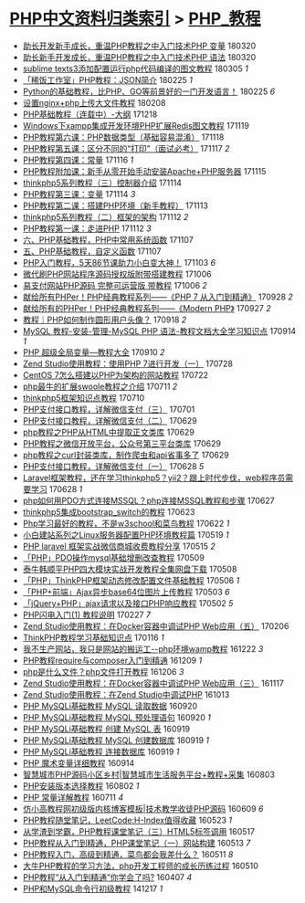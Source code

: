 [PHP中文资料归类索引](../README.md) > [PHP_教程](PHP_教程.md)
====
- [助长开发新手成长，重温PHP教程之中入门技术PHP 变量](http://jkwz.applinzi.com/ittc/7082376413548381195.html#%E5%8A%A9%E9%95%BF%E5%BC%80%E5%8F%91%E6%96%B0%E6%89%8B%E6%88%90%E9%95%BF%EF%BC%8C%E9%87%8D%E6%B8%A9PHP%E6%95%99%E7%A8%8B%E4%B9%8B%E4%B8%AD%E5%85%A5%E9%97%A8%E6%8A%80%E6%9C%AFPHP+%E5%8F%98%E9%87%8F) 180320  
- [助长新手开发成长，重温PHP教程之中入门技术PHP 语法](http://jkwz.applinzi.com/ittc/7082361928641152006.html#%E5%8A%A9%E9%95%BF%E6%96%B0%E6%89%8B%E5%BC%80%E5%8F%91%E6%88%90%E9%95%BF%EF%BC%8C%E9%87%8D%E6%B8%A9PHP%E6%95%99%E7%A8%8B%E4%B9%8B%E4%B8%AD%E5%85%A5%E9%97%A8%E6%8A%80%E6%9C%AFPHP+%E8%AF%AD%E6%B3%95) 180320  
- [sublime texts3添加配置运行php代码编译的图文教程](http://jkwz.applinzi.com/ittc/7076905293915358225.html#sublime+texts3%E6%B7%BB%E5%8A%A0%E9%85%8D%E7%BD%AE%E8%BF%90%E8%A1%8Cphp%E4%BB%A3%E7%A0%81%E7%BC%96%E8%AF%91%E7%9A%84%E5%9B%BE%E6%96%87%E6%95%99%E7%A8%8B) 180305 *1* 
- [「稀饭工作室」PHP教程：JSON简介](http://jkwz.applinzi.com/ittc/7074118965171586054.html#%E3%80%8C%E7%A8%80%E9%A5%AD%E5%B7%A5%E4%BD%9C%E5%AE%A4%E3%80%8DPHP%E6%95%99%E7%A8%8B%EF%BC%9AJSON%E7%AE%80%E4%BB%8B) 180225 *1* 
- [Python的基础教程，比PHP、GO等前景好的一门开发语言！](http://jkwz.applinzi.com/ittc/7074001375254283275.html#Python%E7%9A%84%E5%9F%BA%E7%A1%80%E6%95%99%E7%A8%8B%EF%BC%8C%E6%AF%94PHP%E3%80%81GO%E7%AD%89%E5%89%8D%E6%99%AF%E5%A5%BD%E7%9A%84%E4%B8%80%E9%97%A8%E5%BC%80%E5%8F%91%E8%AF%AD%E8%A8%80%EF%BC%81) 180225 *6* 
- [设置nginx+php上传大文件教程](http://jkwz.applinzi.com/ittc/7067639089862280199.html#%E8%AE%BE%E7%BD%AEnginx%2Bphp%E4%B8%8A%E4%BC%A0%E5%A4%A7%E6%96%87%E4%BB%B6%E6%95%99%E7%A8%8B) 180208  
- [PHP基础教程（连载中）-大纲](http://jkwz.applinzi.com/ittc/7048391620569859088.html#PHP%E5%9F%BA%E7%A1%80%E6%95%99%E7%A8%8B%EF%BC%88%E8%BF%9E%E8%BD%BD%E4%B8%AD%EF%BC%89-%E5%A4%A7%E7%BA%B2) 171218  
- [Windows下xampp集成开发环境PHP扩展Redis图文教程](http://jkwz.applinzi.com/ittc/7037731223575725072.html#Windows%E4%B8%8Bxampp%E9%9B%86%E6%88%90%E5%BC%80%E5%8F%91%E7%8E%AF%E5%A2%83PHP%E6%89%A9%E5%B1%95Redis%E5%9B%BE%E6%96%87%E6%95%99%E7%A8%8B) 171119  
- [PHP教程第六课：PHP数据类型（基础容易混淆）](http://jkwz.applinzi.com/ittc/7036322539033330704.html#PHP%E6%95%99%E7%A8%8B%E7%AC%AC%E5%85%AD%E8%AF%BE%EF%BC%9APHP%E6%95%B0%E6%8D%AE%E7%B1%BB%E5%9E%8B%EF%BC%88%E5%9F%BA%E7%A1%80%E5%AE%B9%E6%98%93%E6%B7%B7%E6%B7%86%EF%BC%89) 171118  
- [PHP教程第五课：区分不同的“打印”（面试必考）](http://jkwz.applinzi.com/ittc/7036310193846109201.html#PHP%E6%95%99%E7%A8%8B%E7%AC%AC%E4%BA%94%E8%AF%BE%EF%BC%9A%E5%8C%BA%E5%88%86%E4%B8%8D%E5%90%8C%E7%9A%84%E2%80%9C%E6%89%93%E5%8D%B0%E2%80%9D%EF%BC%88%E9%9D%A2%E8%AF%95%E5%BF%85%E8%80%83%EF%BC%89) 171117 *2* 
- [PHP教程第四课：常量](http://jkwz.applinzi.com/ittc/7036303257037702161.html#PHP%E6%95%99%E7%A8%8B%E7%AC%AC%E5%9B%9B%E8%AF%BE%EF%BC%9A%E5%B8%B8%E9%87%8F) 171116 *1* 
- [PHP教程附加课：新手从零开始手动安装Apache+PHP服务器](http://jkwz.applinzi.com/ittc/7035827591045448721.html#PHP%E6%95%99%E7%A8%8B%E9%99%84%E5%8A%A0%E8%AF%BE%EF%BC%9A%E6%96%B0%E6%89%8B%E4%BB%8E%E9%9B%B6%E5%BC%80%E5%A7%8B%E6%89%8B%E5%8A%A8%E5%AE%89%E8%A3%85Apache%2BPHP%E6%9C%8D%E5%8A%A1%E5%99%A8) 171115  
- [thinkphp5系列教程（三）控制器介绍](http://jkwz.applinzi.com/ittc/7035605040255992849.html#thinkphp5%E7%B3%BB%E5%88%97%E6%95%99%E7%A8%8B%EF%BC%88%E4%B8%89%EF%BC%89%E6%8E%A7%E5%88%B6%E5%99%A8%E4%BB%8B%E7%BB%8D) 171114  
- [PHP教程第三课：变量](http://jkwz.applinzi.com/ittc/7034390556149548048.html#PHP%E6%95%99%E7%A8%8B%E7%AC%AC%E4%B8%89%E8%AF%BE%EF%BC%9A%E5%8F%98%E9%87%8F) 171114 *3* 
- [PHP教程第二课：搭建PHP环境（新手教程）](http://jkwz.applinzi.com/ittc/7034386243033498640.html#PHP%E6%95%99%E7%A8%8B%E7%AC%AC%E4%BA%8C%E8%AF%BE%EF%BC%9A%E6%90%AD%E5%BB%BAPHP%E7%8E%AF%E5%A2%83%EF%BC%88%E6%96%B0%E6%89%8B%E6%95%99%E7%A8%8B%EF%BC%89) 171113  
- [thinkphp5系列教程（二）框架的架构](http://jkwz.applinzi.com/ittc/7034820619353457681.html#thinkphp5%E7%B3%BB%E5%88%97%E6%95%99%E7%A8%8B%EF%BC%88%E4%BA%8C%EF%BC%89%E6%A1%86%E6%9E%B6%E7%9A%84%E6%9E%B6%E6%9E%84) 171112 *2* 
- [PHP教程第一课：走进PHP](http://jkwz.applinzi.com/ittc/7034104915734037520.html#PHP%E6%95%99%E7%A8%8B%E7%AC%AC%E4%B8%80%E8%AF%BE%EF%BC%9A%E8%B5%B0%E8%BF%9BPHP) 171112 *3* 
- [六、PHP基础教程，PHP中常用系统函数](http://jkwz.applinzi.com/ittc/7033109990527730705.html#%E5%85%AD%E3%80%81PHP%E5%9F%BA%E7%A1%80%E6%95%99%E7%A8%8B%EF%BC%8CPHP%E4%B8%AD%E5%B8%B8%E7%94%A8%E7%B3%BB%E7%BB%9F%E5%87%BD%E6%95%B0) 171107  
- [五、PHP基础教程，自定义函数](http://jkwz.applinzi.com/ittc/7033109201679811600.html#%E4%BA%94%E3%80%81PHP%E5%9F%BA%E7%A1%80%E6%95%99%E7%A8%8B%EF%BC%8C%E8%87%AA%E5%AE%9A%E4%B9%89%E5%87%BD%E6%95%B0) 171107  
- [PHP入门教程，5天86节课助力小白变大神！](http://jkwz.applinzi.com/ittc/7031759107512599568.html#PHP%E5%85%A5%E9%97%A8%E6%95%99%E7%A8%8B%EF%BC%8C5%E5%A4%A986%E8%8A%82%E8%AF%BE%E5%8A%A9%E5%8A%9B%E5%B0%8F%E7%99%BD%E5%8F%98%E5%A4%A7%E7%A5%9E%EF%BC%81) 171103 *6* 
- [微代刷PHP网站程序源码授权版附带搭建教程](http://jkwz.applinzi.com/ittc/7021284348379268112.html#%E5%BE%AE%E4%BB%A3%E5%88%B7PHP%E7%BD%91%E7%AB%99%E7%A8%8B%E5%BA%8F%E6%BA%90%E7%A0%81%E6%8E%88%E6%9D%83%E7%89%88%E9%99%84%E5%B8%A6%E6%90%AD%E5%BB%BA%E6%95%99%E7%A8%8B) 171006  
- [易支付网站PHP源码 完整可运营版 带教程](http://jkwz.applinzi.com/ittc/7021278418057036816.html#%E6%98%93%E6%94%AF%E4%BB%98%E7%BD%91%E7%AB%99PHP%E6%BA%90%E7%A0%81+%E5%AE%8C%E6%95%B4%E5%8F%AF%E8%BF%90%E8%90%A5%E7%89%88+%E5%B8%A6%E6%95%99%E7%A8%8B) 171006 *2* 
- [献给所有PHPer！PHP经典教程系列——《PHP 7 从入门到精通》](http://jkwz.applinzi.com/ittc/7018306952747287569.html#%E7%8C%AE%E7%BB%99%E6%89%80%E6%9C%89PHPer%EF%BC%81PHP%E7%BB%8F%E5%85%B8%E6%95%99%E7%A8%8B%E7%B3%BB%E5%88%97%E2%80%94%E2%80%94%E3%80%8APHP+7+%E4%BB%8E%E5%85%A5%E9%97%A8%E5%88%B0%E7%B2%BE%E9%80%9A%E3%80%8B) 170928 *2* 
- [献给所有的PHPer！PHP经典教程系列——《Modern PHP》](http://jkwz.applinzi.com/ittc/7018002046979146768.html#%E7%8C%AE%E7%BB%99%E6%89%80%E6%9C%89%E7%9A%84PHPer%EF%BC%81PHP%E7%BB%8F%E5%85%B8%E6%95%99%E7%A8%8B%E7%B3%BB%E5%88%97%E2%80%94%E2%80%94%E3%80%8AModern+PHP%E3%80%8B) 170927 *2* 
- [教程｜PHP如何制作圆形用户头像？](http://jkwz.applinzi.com/ittc/7014663951009448977.html#%E6%95%99%E7%A8%8B%EF%BD%9CPHP%E5%A6%82%E4%BD%95%E5%88%B6%E4%BD%9C%E5%9C%86%E5%BD%A2%E7%94%A8%E6%88%B7%E5%A4%B4%E5%83%8F%EF%BC%9F) 170918 *2* 
- [MySQL 教程-安装-管理-MySQL PHP 语法-教程文档大全学习知识点](http://jkwz.applinzi.com/ittc/7013082181659001872.html#MySQL+%E6%95%99%E7%A8%8B-%E5%AE%89%E8%A3%85-%E7%AE%A1%E7%90%86-MySQL+PHP+%E8%AF%AD%E6%B3%95-%E6%95%99%E7%A8%8B%E6%96%87%E6%A1%A3%E5%A4%A7%E5%85%A8%E5%AD%A6%E4%B9%A0%E7%9F%A5%E8%AF%86%E7%82%B9) 170914 *1* 
- [PHP 超级全局变量—教程大全](http://jkwz.applinzi.com/ittc/7011402497506411537.html#PHP+%E8%B6%85%E7%BA%A7%E5%85%A8%E5%B1%80%E5%8F%98%E9%87%8F%E2%80%94%E6%95%99%E7%A8%8B%E5%A4%A7%E5%85%A8) 170910 *2* 
- [Zend Studio使用教程：使用PHP 7进行开发（一）](http://jkwz.applinzi.com/ittc/6995354807114941457.html#Zend+Studio%E4%BD%BF%E7%94%A8%E6%95%99%E7%A8%8B%EF%BC%9A%E4%BD%BF%E7%94%A8PHP+7%E8%BF%9B%E8%A1%8C%E5%BC%80%E5%8F%91%EF%BC%88%E4%B8%80%EF%BC%89) 170728  
- [CentOS 7怎么搭建以PHP为架构的网站教程](http://jkwz.applinzi.com/ittc/6993248727735993361.html#CentOS+7%E6%80%8E%E4%B9%88%E6%90%AD%E5%BB%BA%E4%BB%A5PHP%E4%B8%BA%E6%9E%B6%E6%9E%84%E7%9A%84%E7%BD%91%E7%AB%99%E6%95%99%E7%A8%8B) 170722  
- [php最牛的扩展swoole教程之介绍](http://jkwz.applinzi.com/ittc/6989055889171285009.html#php%E6%9C%80%E7%89%9B%E7%9A%84%E6%89%A9%E5%B1%95swoole%E6%95%99%E7%A8%8B%E4%B9%8B%E4%BB%8B%E7%BB%8D) 170711 *2* 
- [thinkphp5框架知识点教程](http://jkwz.applinzi.com/ittc/6988768315244545029.html#thinkphp5%E6%A1%86%E6%9E%B6%E7%9F%A5%E8%AF%86%E7%82%B9%E6%95%99%E7%A8%8B) 170710  
- [PHP支付接口教程，详解微信支付（三）](http://jkwz.applinzi.com/ittc/6985478879941493765.html#PHP%E6%94%AF%E4%BB%98%E6%8E%A5%E5%8F%A3%E6%95%99%E7%A8%8B%EF%BC%8C%E8%AF%A6%E8%A7%A3%E5%BE%AE%E4%BF%A1%E6%94%AF%E4%BB%98%EF%BC%88%E4%B8%89%EF%BC%89) 170701  
- [PHP支付接口教程，详解微信支付（二）](http://jkwz.applinzi.com/ittc/6984628160040535044.html#PHP%E6%94%AF%E4%BB%98%E6%8E%A5%E5%8F%A3%E6%95%99%E7%A8%8B%EF%BC%8C%E8%AF%A6%E8%A7%A3%E5%BE%AE%E4%BF%A1%E6%94%AF%E4%BB%98%EF%BC%88%E4%BA%8C%EF%BC%89) 170629  
- [php教程之PHP从HTML中提取正文类库](http://jkwz.applinzi.com/ittc/6984574447485715460.html#php%E6%95%99%E7%A8%8B%E4%B9%8BPHP%E4%BB%8EHTML%E4%B8%AD%E6%8F%90%E5%8F%96%E6%AD%A3%E6%96%87%E7%B1%BB%E5%BA%93) 170629  
- [PHP教程之微信开放平台，公众号第三平台类库](http://jkwz.applinzi.com/ittc/6984573722672235525.html#PHP%E6%95%99%E7%A8%8B%E4%B9%8B%E5%BE%AE%E4%BF%A1%E5%BC%80%E6%94%BE%E5%B9%B3%E5%8F%B0%EF%BC%8C%E5%85%AC%E4%BC%97%E5%8F%B7%E7%AC%AC%E4%B8%89%E5%B9%B3%E5%8F%B0%E7%B1%BB%E5%BA%93) 170629  
- [php教程之curl封装类库，制作爬虫和api省事多了](http://jkwz.applinzi.com/ittc/6984559316458537989.html#php%E6%95%99%E7%A8%8B%E4%B9%8Bcurl%E5%B0%81%E8%A3%85%E7%B1%BB%E5%BA%93%EF%BC%8C%E5%88%B6%E4%BD%9C%E7%88%AC%E8%99%AB%E5%92%8Capi%E7%9C%81%E4%BA%8B%E5%A4%9A%E4%BA%86) 170629  
- [PHP支付接口教程，详解微信支付（一）](http://jkwz.applinzi.com/ittc/6983911665002087428.html#PHP%E6%94%AF%E4%BB%98%E6%8E%A5%E5%8F%A3%E6%95%99%E7%A8%8B%EF%BC%8C%E8%AF%A6%E8%A7%A3%E5%BE%AE%E4%BF%A1%E6%94%AF%E4%BB%98%EF%BC%88%E4%B8%80%EF%BC%89) 170628 *5* 
- [Laravel框架教程，还在学习thinkphp5？yii2？跟上时代步伐，web程序员需要学习](http://jkwz.applinzi.com/ittc/6984192732808348676.html#Laravel%E6%A1%86%E6%9E%B6%E6%95%99%E7%A8%8B%EF%BC%8C%E8%BF%98%E5%9C%A8%E5%AD%A6%E4%B9%A0thinkphp5%EF%BC%9Fyii2%EF%BC%9F%E8%B7%9F%E4%B8%8A%E6%97%B6%E4%BB%A3%E6%AD%A5%E4%BC%90%EF%BC%8Cweb%E7%A8%8B%E5%BA%8F%E5%91%98%E9%9C%80%E8%A6%81%E5%AD%A6%E4%B9%A0) 170628 *1* 
- [php如何用PDO方式连接MSSQL？php连接MSSQL教程和步骤](http://jkwz.applinzi.com/ittc/6983804010669540357.html#php%E5%A6%82%E4%BD%95%E7%94%A8PDO%E6%96%B9%E5%BC%8F%E8%BF%9E%E6%8E%A5MSSQL%EF%BC%9Fphp%E8%BF%9E%E6%8E%A5MSSQL%E6%95%99%E7%A8%8B%E5%92%8C%E6%AD%A5%E9%AA%A4) 170627  
- [thinkphp5集成bootstrap_switch的教程](http://jkwz.applinzi.com/ittc/6982126330169525253.html#thinkphp5%E9%9B%86%E6%88%90bootstrap_switch%E7%9A%84%E6%95%99%E7%A8%8B) 170623  
- [Php学习最好的教程，不是w3school和菜鸟教程](http://jkwz.applinzi.com/ittc/6981910034383373317.html#Php%E5%AD%A6%E4%B9%A0%E6%9C%80%E5%A5%BD%E7%9A%84%E6%95%99%E7%A8%8B%EF%BC%8C%E4%B8%8D%E6%98%AFw3school%E5%92%8C%E8%8F%9C%E9%B8%9F%E6%95%99%E7%A8%8B) 170622 *1* 
- [小白建站系列之Linux服务器配置PHP环境教程篇](http://jkwz.applinzi.com/ittc/6969390017041400837.html#%E5%B0%8F%E7%99%BD%E5%BB%BA%E7%AB%99%E7%B3%BB%E5%88%97%E4%B9%8BLinux%E6%9C%8D%E5%8A%A1%E5%99%A8%E9%85%8D%E7%BD%AEPHP%E7%8E%AF%E5%A2%83%E6%95%99%E7%A8%8B%E7%AF%87) 170519 *1* 
- [PHP laravel 框架实战微信商城收费教程分享](http://jkwz.applinzi.com/ittc/6967889129240003589.html#PHP+laravel+%E6%A1%86%E6%9E%B6%E5%AE%9E%E6%88%98%E5%BE%AE%E4%BF%A1%E5%95%86%E5%9F%8E%E6%94%B6%E8%B4%B9%E6%95%99%E7%A8%8B%E5%88%86%E4%BA%AB) 170515 *2* 
- [「PHP」PDO操作mysql基础增删改查教程](http://jkwz.applinzi.com/ittc/6965445986200585221.html#%E3%80%8CPHP%E3%80%8DPDO%E6%93%8D%E4%BD%9Cmysql%E5%9F%BA%E7%A1%80%E5%A2%9E%E5%88%A0%E6%94%B9%E6%9F%A5%E6%95%99%E7%A8%8B) 170509  
- [泰牛韩顺平PHP四大模块实战开发教程全集网盘下载](http://jkwz.applinzi.com/ittc/6965081685648475141.html#%E6%B3%B0%E7%89%9B%E9%9F%A9%E9%A1%BA%E5%B9%B3PHP%E5%9B%9B%E5%A4%A7%E6%A8%A1%E5%9D%97%E5%AE%9E%E6%88%98%E5%BC%80%E5%8F%91%E6%95%99%E7%A8%8B%E5%85%A8%E9%9B%86%E7%BD%91%E7%9B%98%E4%B8%8B%E8%BD%BD) 170508  
- [「PHP」ThinkPHP框架动态修改配置文件基础教程](http://jkwz.applinzi.com/ittc/6964362799026275333.html#%E3%80%8CPHP%E3%80%8DThinkPHP%E6%A1%86%E6%9E%B6%E5%8A%A8%E6%80%81%E4%BF%AE%E6%94%B9%E9%85%8D%E7%BD%AE%E6%96%87%E4%BB%B6%E5%9F%BA%E7%A1%80%E6%95%99%E7%A8%8B) 170506 *1* 
- [「PHP+前端」Ajax异步base64位图片上传教程](http://jkwz.applinzi.com/ittc/6963248851182945285.html#%E3%80%8CPHP%2B%E5%89%8D%E7%AB%AF%E3%80%8DAjax%E5%BC%82%E6%AD%A5base64%E4%BD%8D%E5%9B%BE%E7%89%87%E4%B8%8A%E4%BC%A0%E6%95%99%E7%A8%8B) 170503 *6* 
- [「jQuery+PHP」ajax请求以及接口PHP响应教程](http://jkwz.applinzi.com/ittc/6962869481167651844.html#%E3%80%8CjQuery%2BPHP%E3%80%8Dajax%E8%AF%B7%E6%B1%82%E4%BB%A5%E5%8F%8A%E6%8E%A5%E5%8F%A3PHP%E5%93%8D%E5%BA%94%E6%95%99%E7%A8%8B) 170502 *5* 
- [PHP闪电入门(1) 教程说明](http://jkwz.applinzi.com/ittc/6938747431373243397.html#PHP%E9%97%AA%E7%94%B5%E5%85%A5%E9%97%A8%281%29+%E6%95%99%E7%A8%8B%E8%AF%B4%E6%98%8E) 170227 *7* 
- [Zend Studio使用教程：在Docker容器中调试PHP Web应用（五）](http://jkwz.applinzi.com/ittc/6931482551553360901.html#Zend+Studio%E4%BD%BF%E7%94%A8%E6%95%99%E7%A8%8B%EF%BC%9A%E5%9C%A8Docker%E5%AE%B9%E5%99%A8%E4%B8%AD%E8%B0%83%E8%AF%95PHP+Web%E5%BA%94%E7%94%A8%EF%BC%88%E4%BA%94%EF%BC%89) 170206  
- [ThinkPHP教程学习基础知识点](http://jkwz.applinzi.com/ittc/6923626633352446980.html#ThinkPHP%E6%95%99%E7%A8%8B%E5%AD%A6%E4%B9%A0%E5%9F%BA%E7%A1%80%E7%9F%A5%E8%AF%86%E7%82%B9) 170116 *1* 
- [我不生产网站，我只是网站的搬运工--php环境wamp教程](http://jkwz.applinzi.com/ittc/6914548058242417668.html#%E6%88%91%E4%B8%8D%E7%94%9F%E4%BA%A7%E7%BD%91%E7%AB%99%EF%BC%8C%E6%88%91%E5%8F%AA%E6%98%AF%E7%BD%91%E7%AB%99%E7%9A%84%E6%90%AC%E8%BF%90%E5%B7%A5--php%E7%8E%AF%E5%A2%83wamp%E6%95%99%E7%A8%8B) 161222 *3* 
- [PHP教程require与composer入门到精通](http://jkwz.applinzi.com/ittc/6909661492177011717.html#PHP%E6%95%99%E7%A8%8Brequire%E4%B8%8Ecomposer%E5%85%A5%E9%97%A8%E5%88%B0%E7%B2%BE%E9%80%9A) 161209 *1* 
- [php是什么文件？php文件打开教程](http://jkwz.applinzi.com/ittc/6908479074338341892.html#php%E6%98%AF%E4%BB%80%E4%B9%88%E6%96%87%E4%BB%B6%EF%BC%9Fphp%E6%96%87%E4%BB%B6%E6%89%93%E5%BC%80%E6%95%99%E7%A8%8B) 161206 *3* 
- [Zend Studio使用教程：在Docker容器中调试PHP Web应用（三）](http://jkwz.applinzi.com/ittc/6901080771418129413.html#Zend+Studio%E4%BD%BF%E7%94%A8%E6%95%99%E7%A8%8B%EF%BC%9A%E5%9C%A8Docker%E5%AE%B9%E5%99%A8%E4%B8%AD%E8%B0%83%E8%AF%95PHP+Web%E5%BA%94%E7%94%A8%EF%BC%88%E4%B8%89%EF%BC%89) 161117  
- [Zend Studio使用教程：在Zend Studio中调试PHP](http://jkwz.applinzi.com/ittc/6888112480110248964.html#Zend+Studio%E4%BD%BF%E7%94%A8%E6%95%99%E7%A8%8B%EF%BC%9A%E5%9C%A8Zend+Studio%E4%B8%AD%E8%B0%83%E8%AF%95PHP) 161013  
- [PHP MySQLi基础教程 MySQL 读取数据](http://jkwz.applinzi.com/ittc/6879963915525555204.html#PHP+MySQLi%E5%9F%BA%E7%A1%80%E6%95%99%E7%A8%8B+MySQL+%E8%AF%BB%E5%8F%96%E6%95%B0%E6%8D%AE) 160920  
- [PHP MySQLi基础教程 MySQL 预处理语句](http://jkwz.applinzi.com/ittc/6879962596039459845.html#PHP+MySQLi%E5%9F%BA%E7%A1%80%E6%95%99%E7%A8%8B+MySQL+%E9%A2%84%E5%A4%84%E7%90%86%E8%AF%AD%E5%8F%A5) 160920 *1* 
- [PHP MySQLi基础教程 创建 MySQL 表](http://jkwz.applinzi.com/ittc/6879688242269520900.html#PHP+MySQLi%E5%9F%BA%E7%A1%80%E6%95%99%E7%A8%8B+%E5%88%9B%E5%BB%BA+MySQL+%E8%A1%A8) 160919  
- [PHP MySQLi基础教程 MySQL 创建数据库](http://jkwz.applinzi.com/ittc/6879686848393249796.html#PHP+MySQLi%E5%9F%BA%E7%A1%80%E6%95%99%E7%A8%8B+MySQL+%E5%88%9B%E5%BB%BA%E6%95%B0%E6%8D%AE%E5%BA%93) 160919 *1* 
- [PHP MySQLi基础教程 连接数据库](http://jkwz.applinzi.com/ittc/6879685964624036868.html#PHP+MySQLi%E5%9F%BA%E7%A1%80%E6%95%99%E7%A8%8B+%E8%BF%9E%E6%8E%A5%E6%95%B0%E6%8D%AE%E5%BA%93) 160919 *1* 
- [PHP 魔术变量详细教程](http://jkwz.applinzi.com/ittc/6877712836175856644.html#PHP+%E9%AD%94%E6%9C%AF%E5%8F%98%E9%87%8F%E8%AF%A6%E7%BB%86%E6%95%99%E7%A8%8B) 160914  
- [智慧城市PHP源码小区乡村|智慧城市生活服务平台+教程+采集](http://jkwz.applinzi.com/ittc/6862221171826885636.html#%E6%99%BA%E6%85%A7%E5%9F%8E%E5%B8%82PHP%E6%BA%90%E7%A0%81%E5%B0%8F%E5%8C%BA%E4%B9%A1%E6%9D%91%7C%E6%99%BA%E6%85%A7%E5%9F%8E%E5%B8%82%E7%94%9F%E6%B4%BB%E6%9C%8D%E5%8A%A1%E5%B9%B3%E5%8F%B0%2B%E6%95%99%E7%A8%8B%2B%E9%87%87%E9%9B%86) 160803  
- [PHP安装版本选择教程](http://jkwz.applinzi.com/ittc/6861884057968968708.html#PHP%E5%AE%89%E8%A3%85%E7%89%88%E6%9C%AC%E9%80%89%E6%8B%A9%E6%95%99%E7%A8%8B) 160802 *1* 
- [PHP 常量详解教程](http://jkwz.applinzi.com/ittc/6853519281219961861.html#PHP+%E5%B8%B8%E9%87%8F%E8%AF%A6%E8%A7%A3%E6%95%99%E7%A8%8B) 160711 *4* 
- [仿小高教程网初级版内核博客模板|技术教学收徒PHP源码](http://jkwz.applinzi.com/ittc/6841631848584971269.html#%E4%BB%BF%E5%B0%8F%E9%AB%98%E6%95%99%E7%A8%8B%E7%BD%91%E5%88%9D%E7%BA%A7%E7%89%88%E5%86%85%E6%A0%B8%E5%8D%9A%E5%AE%A2%E6%A8%A1%E6%9D%BF%7C%E6%8A%80%E6%9C%AF%E6%95%99%E5%AD%A6%E6%94%B6%E5%BE%92PHP%E6%BA%90%E7%A0%81) 160609 *6* 
- [PHP教程随堂笔记，LeetCode:H-Index值得收藏](http://jkwz.applinzi.com/ittc/6835375603695748101.html#PHP%E6%95%99%E7%A8%8B%E9%9A%8F%E5%A0%82%E7%AC%94%E8%AE%B0%EF%BC%8CLeetCode%3AH-Index%E5%80%BC%E5%BE%97%E6%94%B6%E8%97%8F) 160523 *1* 
- [从学渣到学霸，PHP教程课堂笔记（三）HTML5标签调用](http://jkwz.applinzi.com/ittc/6833098770673566724.html#%E4%BB%8E%E5%AD%A6%E6%B8%A3%E5%88%B0%E5%AD%A6%E9%9C%B8%EF%BC%8CPHP%E6%95%99%E7%A8%8B%E8%AF%BE%E5%A0%82%E7%AC%94%E8%AE%B0%EF%BC%88%E4%B8%89%EF%BC%89HTML5%E6%A0%87%E7%AD%BE%E8%B0%83%E7%94%A8) 160517  
- [PHP教程从入门到精通，PHP课堂笔记（一）网站构建](http://jkwz.applinzi.com/ittc/6831614478860682245.html#PHP%E6%95%99%E7%A8%8B%E4%BB%8E%E5%85%A5%E9%97%A8%E5%88%B0%E7%B2%BE%E9%80%9A%EF%BC%8CPHP%E8%AF%BE%E5%A0%82%E7%AC%94%E8%AE%B0%EF%BC%88%E4%B8%80%EF%BC%89%E7%BD%91%E7%AB%99%E6%9E%84%E5%BB%BA) 160513 *7* 
- [PHP教程入门，高级到精通，菜鸟都会我差什么？](http://jkwz.applinzi.com/ittc/6830898806140699653.html#PHP%E6%95%99%E7%A8%8B%E5%85%A5%E9%97%A8%EF%BC%8C%E9%AB%98%E7%BA%A7%E5%88%B0%E7%B2%BE%E9%80%9A%EF%BC%8C%E8%8F%9C%E9%B8%9F%E9%83%BD%E4%BC%9A%E6%88%91%E5%B7%AE%E4%BB%80%E4%B9%88%EF%BC%9F) 160511 *8* 
- [大牛PHP教程的学习方法，php开发工程师的成长历练过程](http://jkwz.applinzi.com/ittc/6830599824902456324.html#%E5%A4%A7%E7%89%9BPHP%E6%95%99%E7%A8%8B%E7%9A%84%E5%AD%A6%E4%B9%A0%E6%96%B9%E6%B3%95%EF%BC%8Cphp%E5%BC%80%E5%8F%91%E5%B7%A5%E7%A8%8B%E5%B8%88%E7%9A%84%E6%88%90%E9%95%BF%E5%8E%86%E7%BB%83%E8%BF%87%E7%A8%8B) 160510  
- [PHP教程“从入门到精通”你学会了吗?](http://jkwz.applinzi.com/ittc/6818271545356977156.html#PHP%E6%95%99%E7%A8%8B%E2%80%9C%E4%BB%8E%E5%85%A5%E9%97%A8%E5%88%B0%E7%B2%BE%E9%80%9A%E2%80%9D%E4%BD%A0%E5%AD%A6%E4%BC%9A%E4%BA%86%E5%90%97%3F) 160407 *4* 
- [PHP和MySQL命令行初级教程](http://jkwz.applinzi.com/ittc/547650611384311745.html#PHP%E5%92%8CMySQL%E5%91%BD%E4%BB%A4%E8%A1%8C%E5%88%9D%E7%BA%A7%E6%95%99%E7%A8%8B) 141217 *1* 
